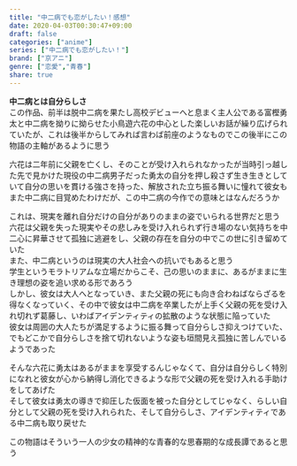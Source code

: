 ```yaml
---
title: "中二病でも恋がしたい！感想"
date: 2020-04-03T00:30:47+09:00
draft: false
categories: ["anime"]
series: ["中二病でも恋がしたい！"]
brand: ["京アニ"]
genre: ["恋愛","青春"]
share: true
---
```

**中二病とは自分らしさ**  
この作品、前半は脱中二病を果たし高校デビューへと息まく主人公である富樫勇太と中二病を拗りに拗らせた小鳥遊六花の中心とした楽しいお話が繰り広げられていたが、これは後半からしてみれば言わば前座のようなものでこの後半にこの物語の主軸があるように思う  

六花は二年前に父親を亡くし、そのことが受け入れられなかったが当時引っ越した先で見かけた現役の中二病男子だった勇太の自分を押し殺さず生き生きとしていて自分の思いを貫ける強さを持った、解放された立ち振る舞いに憧れて彼女もまた中二病に目覚めたわけだが、この中二病の今作での意味とはなんだろうか  

これは、現実を離れ自分だけの自分がありのままの姿でいられる世界だと思う 六花は父親を失った現実やその悲しみを受け入れられず行き場のない気持ちを中二心に昇華させて孤独に逃避をし、父親の存在を自分の中でこの世に引き留めていた  
また、中二病というのは現実の大人社会への抗いでもあると思う  
学生というモラトリアムな立場だからこそ、己の思いのままに、あるがままに生き理想の姿を追い求める形であろう  
しかし、彼女は大人へとなっていき、また父親の死にも向き合わねばならざるを得なくなっていく、その中で彼女は中二病を卒業したが上手く父親の死を受け入れ切れず葛藤し、いわばアイデンティティの拡散のような状態に陥っていた  
彼女は周囲の大人たちが満足するように振る舞って自分らしさ抑えつけていた、でもどこかで自分らしさを捨て切れないような姿も垣間見え孤独に苦しんでいるようであった  

そんな六花に勇太はあるがままを享受するんじゃなくて、自分は自分らしく特別になれと彼女が心から納得し消化できるような形で父親の死を受け入れる手助けをしてあげた  
そして彼女は勇太の導きで抑圧した仮面を被った自分としてじゃなく、らしい自分として父親の死を受け入れられた、そして自分らしさ、アイデンティティである中二病も取り戻せた  

この物語はそういう一人の少女の精神的な青春的な思春期的な成長譚であると思う

